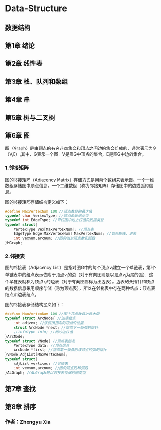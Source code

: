 # Data-Structure
## 数据结构

## 第1章 绪论

## 第2章 线性表

## 第3章 栈、队列和数组

## 第4章 串

## 第5章 树与二叉树

## 第6章 图

图（Graph）是由顶点的有穷非空集合和顶点之间边的集合组成的，通常表示为G（V,E）,其中，G表示一个图，V是图G中顶点的集合，E是图G中边的集合。

### 1.邻接矩阵

图的邻接矩阵（Adjacency Matrix）存储方式是用两个数组来表示图。一个一维数组存储图中顶点信息，一个二维数组（称为邻接矩阵）存储图中的边或弧的信息。

图的邻接矩阵存储结构定义如下：

```c++
#define MaxVertexNum 100 //顶点数目的最大值
typedef char VertexType; //顶点的数据类型
typedef int EdgeType; //带权图中边上权值的数据类型
typedef struct{
	VertexType Vex[MaxVertexNum]; //顶点表
	EdgeType Edge[MaxVertexNum][MaxVertexNum]; //邻接矩阵，边表
	int vexnum,arcnum; //图的当前顶点数和弧数
}MGraph;
```

### 2.邻接表

图的邻接表（Adjacency List）是指对图G中的每个顶点$v_i$建立一个单链表，第$i$个单链表中的结点表示依附于顶点$v_i$的边（对于有向图则是以顶点$v_i$为尾的弧），这个单链表就称为顶点$v_i$的边表（对于有向图则称为出边表）。边表的头指针和顶点的数据信息采用顺序存储（称为顶点表），所以在邻接表中存在两种结点：顶点表结点和边表结点。

图的邻接表存储结构定义如下：

```c++
#define MaxVertexNum 100 //图中顶点数目的最大值
typedef struct ArcNode{ //边表结点
    int adjvex; //该弧所指向的顶点的位置
    struct ArcNode *next; //指向下一条弧的指针
    //InfoType info; //网的边权值
}ArcNode;
typedef struct VNode{ //顶点表结点
    VertexType data; //顶点信息
    ArcNode *first; //指向第一条依附该顶点的弧的指针
}VNode,AdjList[MaxVertexNum];
typedef struct{
    AdjList vertices; //邻接表
    int vexnum,arcnum; //图的顶点数和弧数
}ALGraph; //ALGraph是以邻接表存储的图类型
```









## 第7章 查找

## 第8章 排序

### 作者：Zhongyu Xia
